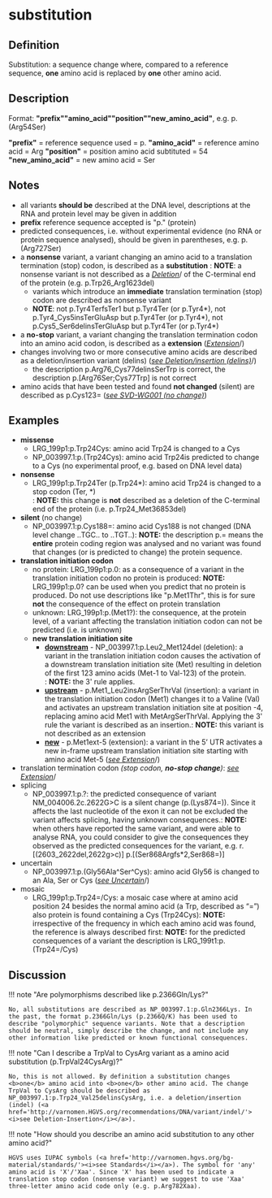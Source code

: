 # substitution

## Definition

Substitution: a sequence change where, compared to a reference sequence, <b>one</b> amino acid is replaced by <b>one</b> other amino acid.

## Description

Format:   **"prefix""amino_acid""position""new_amino_acid"**,  e.g. p.(Arg54Ser)

**"prefix"**  =  reference sequence used  =  p.
**"amino_acid"**  =  reference amino acid  =  Arg
**"position"**  =  position amino acid subtituted  =  54
**"new_amino_acid"**  =  new amino acid  =  Ser

## Notes

* all variants **should be** described at the DNA level, descriptions at the RNA and protein level may be given in addition
* **prefix** reference sequence accepted is "p." (protein)
* predicted consequences, i.e. without experimental evidence (no RNA or protein sequence analysed), should be given in parentheses, e.g. p.(Arg727Ser)
* a **nonsense** variant, a variant changing an amino acid to a translation termination (stop) codon, is described as a **substitution**
:    **NOTE**:    a nonsense variant is not described as a [_Deletion_](../deletion/)/ of the C-terminal end of the protein (e.g. p.Trp26\_Arg1623del)
    * variants which introduce an **immediate** translation termination (stop) codon are described as nonsense variant
    * **NOTE**:    not p.Tyr4TerfsTer1 but p.Tyr4Ter (or p.Tyr4*), not p.Tyr4\_Cys5insTerGluAsp but p.Tyr4Ter (or p.Tyr4*), not p.Cys5\_Ser6delinsTerGluAsp but p.Tyr4Ter (or p.Tyr4*)    
* a **no-stop** variant, a variant changing the translation termination codon into an amino acid codon, is described as a **extension** ([_Extension_](../extension/)/)
* changes involving two or more consecutive amino acids are described as a deletion/insertion variant (delins) ([_see Deletion/insertion (delins)_](../delins/)/)
    * the description p.Arg76\_Cys77delinsSerTrp is correct, the description p.[Arg76Ser;Cys77Trp] is not correct
* amino acids that have been tested and found **not changed** (silent) are described as p.Cys123= ([_see SVD-WG001 (no change)_](http://www.hgvs.org/mutnomen/accepted001.html))
## Examples

* **missense**
    * LRG\_199p1:p.Trp24Cys: amino acid Trp24 is changed to a Cys
    * NP\_003997.1:p.(Trp24Cys): amino acid Trp24is predicted to change to a Cys (no experimental proof, e.g. based on DNA level data)
* **nonsense**
    * LRG\_199p1:p.Trp24Ter (p.Trp24\*): amino acid Trp24 is changed to a stop codon (Ter, \*)<br>: **NOTE:**    this change is **not** described as a deletion of the C-terminal end of the protein (i.e. p.Trp24\_Met36853del)
* **silent**  (no change)
    * NP\_003997.1:p.Cys188=: amino acid Cys188 is not changed (DNA level change ..TGC.. to ..TGT..): **NOTE:**    the description p.= means the **entire** protein coding region was analysed and no variant was found that changes (or is predicted to change) the protein sequence.
* **translation initiation codon**  
    * no protein: LRG\_199p1:p.0: as a consequence of a variant in the translation initiation codon no protein is produced: **NOTE:**    LRG\_199p1:p.0? can be used when you predict that no protein is produced. Do not use descriptions like "p.Met1Thr", this is for sure **not** the consequence of the effect on protein translation
    * unknown: LRG\_199p1:p.(Met1?): the consequence, at the protein level, of a variant affecting the translation initiation codon can not be predicted (i.e. is unknown)
    * **new translation initiation site**
        * **<u>downstream</u>**  -  NP\_003997.1:p.Leu2\_Met124del (deletion): a variant in the translation initiation codon causes the activation of a downstream translation initiation site (Met) resulting in deletion of the first 123 amino acids (Met-1 to Val-123) of the protein.<br>: **NOTE:**    the 3' rule applies.
        * **<u>upstream</u>**  -  p.Met1_Leu2insArgSerThrVal (insertion): a variant in the translation initiation codon (Met1) changes it to a Valine (Val) and activates an upstream translation initiation site at position -4, replacing amino acid Met1 with MetArgSerThrVal. Applying the 3' rule the variant is described as an insertion.: **NOTE:**    this variant is not described as an extension
        * **<u>new</u>**  -  p.Met1ext-5 (extension): a variant in the 5’ UTR activates a new in-frame upstream translation initiation site starting with amino acid Met-5 ([_see Extension_](../extension)/)
* translation termination codon _(stop codon, **no-stop change**)_: [_see Extension_](../extension)/
* splicing
    * NP\_003997.1:p.?: the predicted consequence of variant NM\_004006.2c.2622G>C is a silent change (p.(Lys874=)). Since it affects the last nucleotide of the exon it can not be excluded the variant affects splicing, having unknown consequences.: **NOTE:**    when others have reported the same variant, and were able to analyse RNA, you could consider to give the consequences they observed as the predicted consequences for the variant, e.g. r.[(2603\_2622del,2622g>c)] p.[(Ser868Argfs\*2,Ser868=)]
* uncertain
    * NP\_003997.1:p.(Gly56Ala^Ser^Cys): amino acid Gly56 is changed to an Ala, Ser or Cys ([_see Uncertain_](../uncertain/)/)
* mosaic
    * LRG\_199p1:p.Trp24=/Cys: a mosaic case where at amino acid position 24 besides the normal amino acid (a Trp, described as “=”) also protein is found containing a Cys (Trp24Cys): **NOTE:**    irrespective of the frequency in which each amino acid was found, the reference is always described first: **NOTE:**    for the predicted consequences of a variant the description is LRG_199t1:p.(Trp24=/Cys)
## Discussion

!!! note "<a name="polymorphism"></a>Are polymorphisms described like p.2366Gln/Lys?"

    No, all substitutions are described as NP_003997.1:p.Gln2366Lys. In the past, the format p.2366Gln/Lys (p.2366Q/K) has been used to describe "polymorphic" sequence variants. Note that a description should be neutral, simply describe the change, and not include any other information like predicted or known functional consequences.

!!! note "Can I describe a TrpVal to CysArg variant as a amino acid substitution (p.TrpVal24CysArg)?"

    No, this is not allowed. By definition a substitution changes <b>one</b> amino acid into <b>one</b> other amino acid. The change TrpVal to CysArg should be described as NP_003997.1:p.Trp24_Val25delinsCysArg, i.e. a deletion/insertion (indel) (<a href='http://varnomen.HGVS.org/recommendations/DNA/variant/indel/'><i>see Deletion-Insertion</i></a>).

!!! note "How should you describe an amino acid substitution to any other amino acid?"

    HGVS uses IUPAC symbols (<a href='http://varnomen.hgvs.org/bg-material/standards/'><i>see Standards</i></a>). The symbol for 'any' amino acid is 'X'/'Xaa'. Since 'X' has been used to indicate a translation stop codon (nonsense variant) we suggest to use 'Xaa' three-letter amino acid code only (e.g. p.Arg782Xaa).
